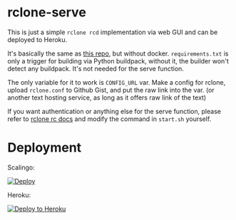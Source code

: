 # rclone-serve

This is just a simple `rclone rcd` implementation via web GUI and can be deployed to Heroku.

It's basically the same as <a href="https://github.com/developeranaz/RCLONE-SERVE-INDEX">this repo</a>, but without docker. `requirements.txt` is only a trigger for building via Python buildpack, without it, the builder won't detect any buildpack. It's not needed for the serve function.

The only variable for it to work is `CONFIG_URL` var. Make a config for rclone, upload `rclone.conf` to Github Gist, and put the raw link into the var. (or another text hosting service, as long as it offers raw link of the text)

If you want authentication or anything else for the serve function, please refer to <a href="https://rclone.org/rc/">rclone rc docs</a> and modify the command in `start.sh` yourself.

# Deployment
<p>Scalingo:</p>

[![Deploy](https://cdn.scalingo.com/deploy/button.svg)](https://dashboard.scalingo.com/create/app?source=https://github.com/tiararosebiezetta/rclone-serve)

<p>Heroku:</p>
<a href="https://dashboard.heroku.com/new&template=https://github.com/tiararosebiezetta/rclone-serve"> <img src="https://img.shields.io/badge/Deploy%20To%20Heroku-blueviolet?style=for-the-badge&logo=heroku" alt="Deploy to Heroku" /></a>
